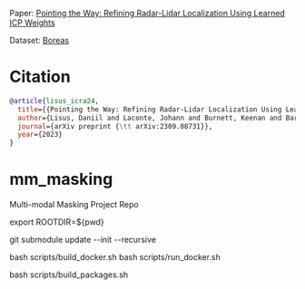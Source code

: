 Paper: [Pointing the Way: Refining Radar-Lidar Localization Using Learned ICP Weights](https://arxiv.org/abs/2309.08731)

Dataset: [Boreas](https://www.boreas.utias.utoronto.ca/#/)

# Citation

```bibtex
@article{lisus_icra24,
  title={{Pointing the Way: Refining Radar-Lidar Localization Using Learned ICP Weights}},
  author={Lisus, Daniil and Laconte, Johann and Burnett, Keenan and Barfoot, Timothy D.},
  journal={arXiv preprint {\tt arXiv:2309.08731}},
  year={2023}
}
```

# mm_masking
Multi-modal Masking Project Repo


export ROOTDIR=${pwd}

git submodule update --init --recursive


bash scripts/build_docker.sh
bash scripts/run_docker.sh


bash scripts/build_packages.sh
